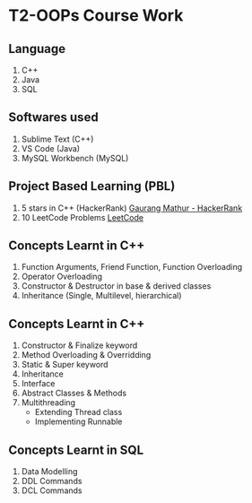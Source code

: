 # T2-OOPs Course Work

## Language
1. C++
2. Java
3. SQL

## Softwares used
1. Sublime Text (C++) 
2. VS Code (Java)
3. MySQL Workbench (MySQL)

## Project Based Learning (PBL)
1. 5 stars in C++ (HackerRank) [Gaurang Mathur - HackerRank](https://www.hackerrank.com/gmathur1993)
2. 10 LeetCode Problems [LeetCode](https://leetcode.com/gmathur1993/)

## Concepts Learnt in C++ 

1. Function Arguments, Friend Function, Function Overloading
2. Operator Overloading
3. Constructor & Destructor in base & derived classes
4. Inheritance (Single, Multilevel, hierarchical)

## Concepts Learnt in C++

1. Constructor & Finalize keyword
2. Method Overloading & Overridding
3. Static & Super keyword 
4. Inheritance
5. Interface 
6. Abstract Classes & Methods
7. Multithreading 
    - Extending Thread class
    - Implementing Runnable

## Concepts Learnt in SQL
1. Data Modelling 
2. DDL Commands
3. DCL Commands
